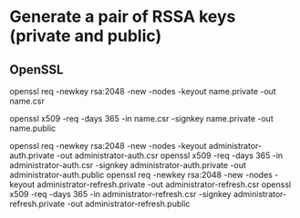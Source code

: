 # Generate a pair of RSSA keys (private and public)

## OpenSSL

openssl req -newkey rsa:2048 -new -nodes -keyout name.private -out name.csr

openssl x509 -req -days 365 -in name.csr -signkey name.private -out name.public

openssl req -newkey rsa:2048 -new -nodes -keyout administrator-auth.private -out administrator-auth.csr
openssl x509 -req -days 365 -in administrator-auth.csr -signkey administrator-auth.private -out administrator-auth.public
openssl req -newkey rsa:2048 -new -nodes -keyout administrator-refresh.private -out administrator-refresh.csr
openssl x509 -req -days 365 -in administrator-refresh.csr -signkey administrator-refresh.private -out administrator-refresh.public

